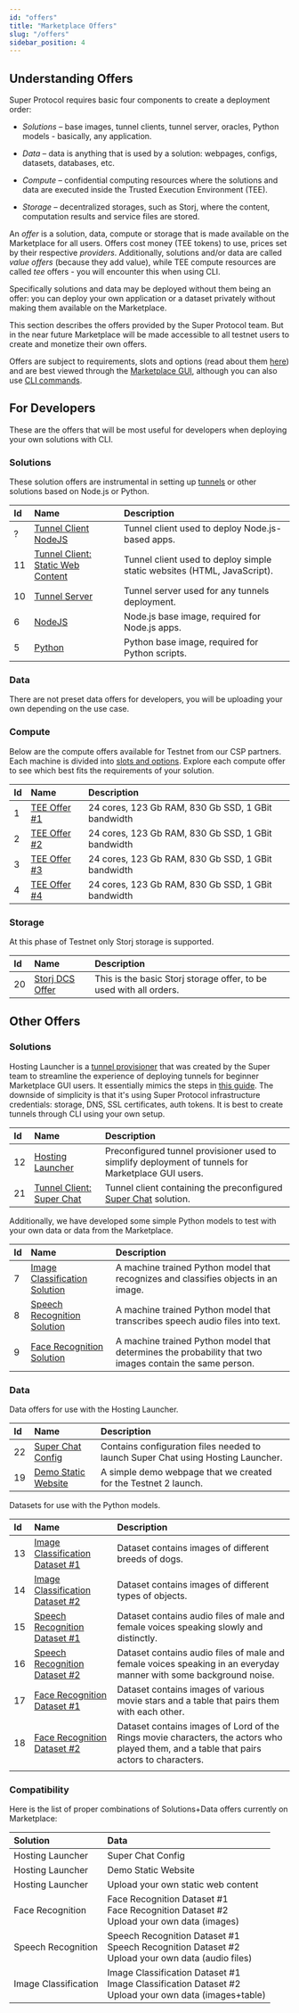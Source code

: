 ```yaml
---
id: "offers"
title: "Marketplace Offers"
slug: "/offers"
sidebar_position: 4
---
```


## Understanding Offers

Super Protocol requires basic four components to create a deployment order: 

- *Solutions* – base images, tunnel clients, tunnel server, oracles, Python models - basically, any application.

- *Data* – data is anything that is used by a solution: webpages, configs, datasets, databases, etc.

- *Compute* – confidential computing resources where the solutions and data are executed inside the Trusted Execution Environment (TEE).

- *Storage* – decentralized storages, such as Storj, where the content, computation results and service files are stored.

An *offer* is a solution, data, compute or storage that is made available on the Marketplace for all users. Offers cost money (TEE tokens) to use, prices set by their respective *providers*. Additionally, solutions and/or data are called *value offers* (because they add value), while TEE compute resources are called *tee* offers - you will encounter this when using CLI.

Specifically solutions and data may be deployed without them being an offer: you can deploy your own application or a dataset privately without making them available on the Marketplace. 

This section describes the offers provided by the Super Protocol team. But in the near future Marketplace will be made accessible to all testnet users to create and monetize their own offers.

Offers are subject to requirements, slots and options (read about them [here](/developers/architecture/slots)) and are best viewed through the [Marketplace GUI](/developers/marketplace/), although you can also use [CLI commands](/developers/cli_commands/offers).

## For Developers

These are the offers that will be most useful for developers when deploying your own solutions with CLI.

### Solutions

These solution offers are instrumental in setting up [tunnels](/developers/architecture/tunnels) or other solutions based on Node.js or Python.

| **Id** | **Name**                                                                                        | **Description**                                                         |
|:-------|:------------------------------------------------------------------------------------------------|:------------------------------------------------------------------------|
| ?      | [Tunnel Client NodeJS](https://marketplace.stg.superprotocol.com/solutions?offer=offerId%3D21)  | Tunnel client used to deploy Node.js-based apps.                        |
| 11     | [Tunnel Client: Static Web Content](https://marketplace.superprotocol.com/solutions?offerId=11) | Tunnel client used to deploy simple static websites (HTML, JavaScript). |
| 10     | [Tunnel Server](https://marketplace.superprotocol.com/solutions?offerId=10)                     | Tunnel server used for any tunnels deployment.                          |
| 6      | [NodeJS](https://marketplace.superprotocol.com/solutions?offerId=6)                             | Node.js base image, required for Node.js apps.                          |
| 5      | [Python](https://marketplace.superprotocol.com/solutions?offerId=5)                             | Python base image, required for Python scripts.                         |

### Data

There are not preset data offers for developers, you will be uploading your own depending on the use case.

### Compute

Below are the compute offers available for Testnet from our CSP partners. Each machine is divided into [slots and options](/developers/architecture/slots/). Explore each compute offer to see which best fits the requirements of your solution. 

| **Id** | **Name**                                                                | **Description**                                    |
|:-------|:------------------------------------------------------------------------|:---------------------------------------------------|
| 1      | [TEE Offer #1](https://marketplace.superprotocol.com/compute?offerId=1) | 24 cores, 123 Gb RAM, 830 Gb SSD, 1 GBit bandwidth |
| 2      | [TEE Offer #2](https://marketplace.superprotocol.com/compute?offerId=2) | 24 cores, 123 Gb RAM, 830 Gb SSD, 1 GBit bandwidth      |
| 3      | [TEE Offer #3](https://marketplace.superprotocol.com/compute?offerId=3) | 24 cores, 123 Gb RAM, 830 Gb SSD, 1 GBit bandwidth      |
| 4      | [TEE Offer #4](https://marketplace.superprotocol.com/compute?offerId=4) | 24 cores, 123 Gb RAM, 830 Gb SSD, 1 GBit bandwidth      |


### Storage

At this phase of Testnet only Storj storage is supported.

| **Id** | **Name**                                                                    | **Description**                                                    |
|:-------|:----------------------------------------------------------------------------|:-------------------------------------------------------------------|
| 20     | [Storj DCS Offer](https://marketplace.superprotocol.com/storage?offerId=20) | This is the basic Storj storage offer, to be used with all orders. |


## Other Offers

### Solutions

Hosting Launcher is a [tunnel provisioner](/developers/architecture/tunnels/provisioner/) that was created by the Super team to streamline the experience of deploying tunnels for beginner Marketplace GUI users. It essentially mimics the steps in [this guide](/developers/deployment_guides/nodejs_tunnels). The downside of simplicity is that it's using Super Protocol infrastructure credentials: storage, DNS, SSL certificates, auth tokens. It is best to create tunnels through CLI using your own setup.

| **Id** | **Name**                                                                                | **Description**                                                                                    |
|:-------|:----------------------------------------------------------------------------------------|:---------------------------------------------------------------------------------------------------|
| 12     | [Hosting Launcher](https://marketplace.superprotocol.com/solutions?offerId=12)          | Preconfigured tunnel provisioner used to simplify deployment of tunnels for Marketplace GUI users. |
| 21     | [Tunnel Client: Super Chat](https://marketplace.superprotocol.com/solutions?offerId=21) | Tunnel client containing the preconfigured [Super Chat](/developers/offers/superchat) solution.    |

Additionally, we have developed some simple Python models to test with your own data or data from the Marketplace.

| **Id** | **Name**                                                                                   | **Description** |
|:-------|:-------------------------------------------------------------------------------------------|:----------------|
| 7      | [Image Classification Solution](https://marketplace.superprotocol.com/solutions?offerId=7) | A machine trained Python model that recognizes and classifies objects in an image.               |
| 8      | [Speech Recognition Solution](https://marketplace.superprotocol.com/solutions?offerId=8)   | A machine trained Python model that transcribes speech audio files into text.               |
| 9      | [Face Recognition Solution](https://marketplace.superprotocol.com/solutions?offerId=9)     | A machine trained Python model that determines the probability that two images contain the same person.               |

### Data

Data offers for use with the Hosting Launcher.

| **Id** | **Name**                                                                     | **Description**                                                                  |
|:-------|:-----------------------------------------------------------------------------|:---------------------------------------------------------------------------------|
| 22     | [Super Chat Config](https://marketplace.superprotocol.com/data?offerId=22)   | Contains configuration files needed to launch Super Chat using Hosting Launcher. |
| 19     | [Demo Static Website](https://marketplace.superprotocol.com/data?offerId=19) | A simple demo webpage that we created for the Testnet 2 launch.                  |

Datasets for use with the Python models.

| **Id** | **Name**                                                                                 | **Description**                                                                  |
|:-------|:-----------------------------------------------------------------------------------------|:---------------------------------------------------------------------------------|
| 13     | [Image Classification Dataset #1](https://marketplace.superprotocol.com/data?offerId=13) | Dataset contains images of different breeds of dogs.                        |
| 14     | [Image Classification Dataset #2](https://marketplace.superprotocol.com/data?offerId=14) | Dataset contains images of different types of objects.                       |
| 15     | [Speech Recognition Dataset #1](https://marketplace.superprotocol.com/data?offerId=15)   | Dataset contains audio files of male and female voices speaking slowly and distinctly.                          |
| 16     | [Speech Recognition Dataset #2](https://marketplace.superprotocol.com/data?offerId=16)   | Dataset contains audio files of male and female voices speaking in an everyday manner with some background noise.   |
| 17     | [Face Recognition Dataset #1](https://marketplace.superprotocol.com/data?offerId=17)     | Dataset contains images of various movie stars and a table that pairs them with each other.                                                                               |
| 18     | [Face Recognition Dataset #2](https://marketplace.superprotocol.com/data?offerId=18)     | Dataset contains images of Lord of the Rings movie characters, the actors who played them, and a table that pairs actors to characters.                     
                                                          |

### Compatibility

Here is the list of proper combinations of Solutions+Data offers currently on Marketplace:

| **Solution**         | **Data**                                                                                                    |
|:---------------------|:------------------------------------------------------------------------------------------------------------|
| Hosting Launcher     | Super Chat Config                                                                                           |
| Hosting Launcher     | Demo Static Website                                                                                         |
| Hosting Launcher     | Upload your own static web content                                                                          |
| Face Recognition     | Face Recognition Dataset #1<br/>Face Recognition Dataset #2<br/>Upload your own data (images)               |
| Speech Recognition   | Speech Recognition Dataset #1<br/>Speech Recognition Dataset #2<br/>Upload your own data (audio files)      |
| Image Classification | Image Classification Dataset #1<br/>Image Classification Dataset #2<br/>Upload your own data (images+table) |